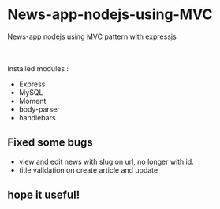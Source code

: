 # News-app-nodejs-using-MVC
News-app nodejs using MVC pattern with expressjs

<br><br>
Installed modules :
<ul>
  <li>Express</li>
  <li>MySQL</li>
  <li>Moment</li>
  <li>body-parser</li>
  <li>handlebars</li>
</ul>

<h2>Fixed some bugs</h2>
<ul>
  <li>view and edit news with slug on url, no longer with id.</li>
  <li>title validation on create article and update</li>
</ul>

<h2>hope it useful!</h2>
